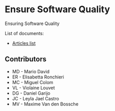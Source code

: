 # Ensure Software Quality

Ensuring Software Quality

List of documents:

* [Articles list](docs/articles.md)

## Contributors

* MD - Mario David
* ER - Elisabetta Ronchieri
* MC - Miguel Colom
* VL - Violaine Louvet
* DG - Daniel Garijo
* JC - Leyla Jael Castro
* MV - Maxime Van den Bossche

